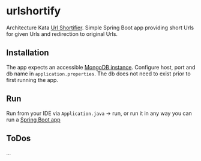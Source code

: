 # urlshortify
Architecture Kata [Url Shortifier](http://ccd-school.de/coding-dojo/architecture-katas/url-shortener/). Simple Spring Boot app providing short Urls for given Urls and redirection to 
original Urls.

## Installation
The app expects an accessible [MongoDB instance](https://docs.mongodb.com/manual/installation/). Configure host, port and db name in `application.properties`. The db does
 not need to exist prior to first running the app.
 
## Run 
Run from your IDE via `Application.java` -> run, or run it in any way you can run a [Spring Boot app](https://docs.spring.io/spring-boot/docs/current/reference/html/using-boot-running-your-application.html)
  
## ToDos
...
